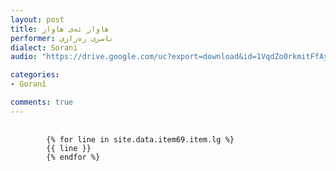 ```yaml
---
layout: post
title: هاوار ئه‌ی هاوار
performer: ناسری ره‌زازی
dialect: Sorani
audio: "https://drive.google.com/uc?export=download&id=1VqdZo0rkmitFfAyIUtjEqq5wNa0DqCHQ"

categories:
- Goranî

comments: true
---
```


<div class="language-plaintext highlighter-rouge">
    <div class="highlight">
        <pre class="highlight">
            <code>
        {% for line in site.data.item69.item.lg %}
        {{ line }}
        {% endfor %}
            </code>
        </pre>
    </div>
</div>


